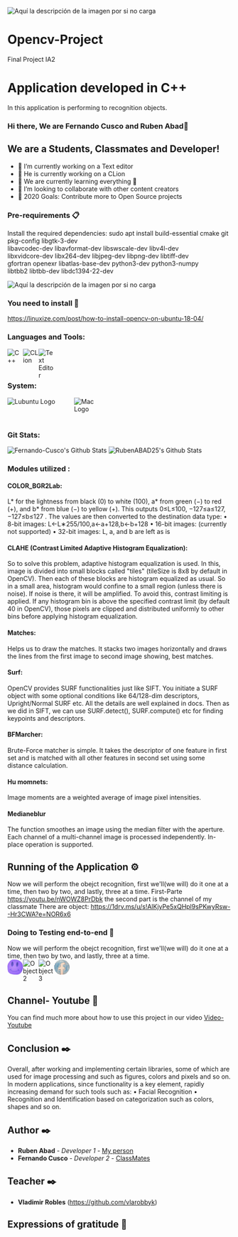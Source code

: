 ![Aquí la descripción de la imagen por si no carga](https://www.ups.edu.ec/ups_portal-theme/images/ups/home/logo-ups-home.png)
# Opencv-Project
Final Project IA2
# Application developed in C++
In this application is performing to recognition objects.
### Hi there, We are Fernando Cusco and Ruben Abad👋
## We are  a Students, Classmates and Developer!
- 🔭 I’m currently working on a Text editor
- 🔭 He is currently working on a CLion
- 🌱 We are currently learning everything 🤣
- 👯 I’m looking to collaborate with other content creators
- 🥅 2020 Goals: Contribute more to Open Source projects

### Pre-requirements 📋
Install the required dependencies:
sudo apt install build-essential cmake git pkg-config libgtk-3-dev \
    libavcodec-dev libavformat-dev libswscale-dev libv4l-dev \
    libxvidcore-dev libx264-dev libjpeg-dev libpng-dev libtiff-dev \
    gfortran openexr libatlas-base-dev python3-dev python3-numpy \
    libtbb2 libtbb-dev libdc1394-22-dev

![Aquí la descripción de la imagen por si no carga](https://upload.wikimedia.org/wikipedia/commons/thumb/1/18/ISO_C%2B%2B_Logo.svg/306px-ISO_C%2B%2B_Logo.svg.png)

### You need to install   🔧

https://linuxize.com/post/how-to-install-opencv-on-ubuntu-18-04/

### Languages and Tools:
<img align="left" alt="C++" width="35px" src="https://upload.wikimedia.org/wikipedia/commons/thumb/1/18/ISO_C%2B%2B_Logo.svg/306px-ISO_C%2B%2B_Logo.svg.png" />
<img align="left" alt="CLion"  width="35px" src="https://cdn.worldvectorlogo.com/logos/clion-1.svg" />
<img align="left" alt="Text Editor"  width="35px" src="https://thumbs.dreamstime.com/b/text-editor-isolated-icon-simple-element-illustration-technology-concept-icons-editable-logo-sign-symbol-design-white-142287610.jpg" />
</br>
</br>
</br>

### System:
<img align="left" alt="Lubuntu Logo" width="150px" src="https://ubunlog.com/wp-content/uploads/2017/02/lubuntu.jpg" />
<img align="left" alt="Mac Logo"  width="80px" src="https://i.pinimg.com/originals/8e/fd/cf/8efdcf3106de0b15d3374f96d0af5246.png" />
</br>
</br>
</br>

### Git Stats:
<img  alt="Fernando-Cusco's Github Stats" src="https://github-readme-stats.vercel.app/api?username=Fernando-Cusco&show_icons=true&hide_border=true" />
<img  alt="RubenABAD25's Github Stats" src="https://github-readme-stats.vercel.app/api?username=RubenABAD25&show_icons=true&hide_border=true" />

### Modules utilized :
#### COLOR_BGR2Lab:
L* for the lightness from black (0) to white (100), a* from green (−) to red (+), and b* from blue (−) to yellow (+).
This outputs 0≤L≤100, −127≤a≤127, −127≤b≤127 . The values are then converted to the destination data type:
•	8-bit images: L←L∗255/100,a←a+128,b←b+128
•	16-bit images: (currently not supported)
•	32-bit images: L, a, and b are left as is

#### CLAHE (Contrast Limited Adaptive Histogram Equalization):
So to solve this problem, adaptive histogram equalization is used. In this, image is divided into small blocks called "tiles" (tileSize is 8x8 by default in OpenCV). Then each of these blocks are histogram equalized as usual. So in a small area, histogram would confine to a small region (unless there is noise). If noise is there, it will be amplified. To avoid this, contrast limiting is applied. If any histogram bin is above the specified contrast limit (by default 40 in OpenCV), those pixels are clipped and distributed uniformly to other bins before applying histogram equalization.

#### Matches:
Helps us to draw the matches. It stacks two images horizontally and draws the lines from the first image to second image showing, best matches.

#### Surf:
OpenCV provides SURF functionalities just like SIFT. You initiate a SURF object with some optional conditions like 64/128-dim descriptors, Upright/Normal SURF etc. All the details are well explained in docs. Then as we did in SIFT, we can use SURF.detect(), SURF.compute() etc for finding keypoints and descriptors.
#### BFMarcher:
Brute-Force matcher is simple. It takes the descriptor of one feature in first set and is matched with all other features in second set using some distance calculation.
#### Hu momnets:
Image moments are a weighted average of image pixel intensities.
#### Medianeblur
The function smoothes an image using the median filter with the  aperture. Each channel of a multi-channel image is processed independently. In-place operation is supported.
## Running of the Application ⚙️
Now we will perform the obejct recognition, first we'll(we will) do it one at a time, then two by two, and lastly, three at a time.
First-Parte 
https://youtu.be/nWOWZ8PrDbk
the second part  is the channel of my classmate
There are object:
https://1drv.ms/u/s!AlKjyPe5xQHpl9sPKwyRsw--Hr3CWA?e=NOR6x6

### Doing to Testing end-to-end 🔩
Now we will perform the obejct recognition, first we'll(we will) do it one at a time, then two by two, and lastly, three at a time.
</br>
<img align="left" alt="Object 1" width="35px" src="https://github.com/Fernando-Cusco/Opencv-Project/blob/effects/cara.png" />
<img align="left" alt="Object 2"  width="35px" src="https://github.com/Fernando-Cusco/Opencv-Project/blob/effects/disco.png" />
<img align="left" alt="Object 3"  width="35px" src="https://github.com/Fernando-Cusco/Opencv-Project/blob/effects/libro.png" />
<img align="left" alt="Object 4"  width="35px" src="https://github.com/Fernando-Cusco/Opencv-Project/blob/effects/logo.png" />
</br>
</br>
</br>

## Channel- Youtube 📖
You can find much more about how to use this project in our video [Video-Youtube](https://www.youtube.com/channel/UCK1rfXnKaiFwcCF-wOnUA2g/videos?view_as=subscriber)

## Conclusion ✒️
Overall, after working and implementing certain libraries, some of which are used for image processing and such as figures, colors and pixels and so on. In modern applications, since functionality is a key element, rapidly increasing demand for such tools such as:
•	Facial Recognition
•	Recognition and Identification based on categorization such as colors, shapes and so on.

## Author ✒️

* **Ruben Abad** - *Developer 1* - [My person](https://www.facebook.com/rubaldo.labasca.5)
* **Fernando Cusco** - *Developer 2* - [ClassMates](https://www.facebook.com/fernando.cuscomejia)

## Teacher ✒️

* **Vladimir Robles**  (https://github.com/vlarobbyk)
## Expressions of gratitude 🎁

